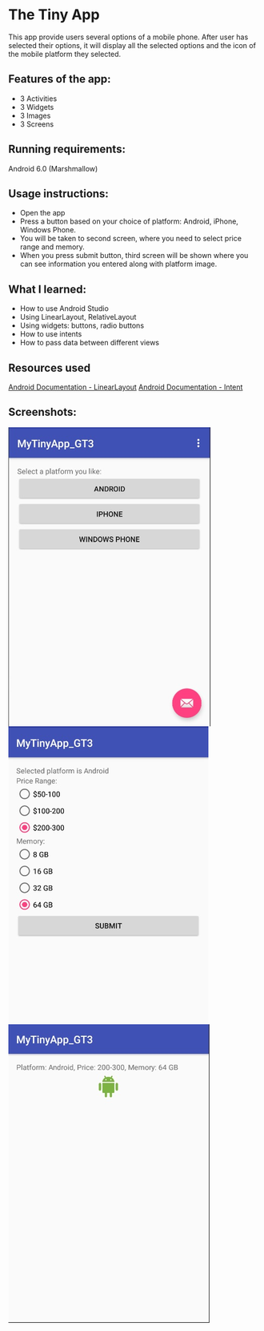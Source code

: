 # The Tiny App

This app provide users several options of a mobile phone. After user has selected their options, it will display all the selected options and the icon of the mobile platform they selected.

## Features of the app:
- 3 Activities
- 3 Widgets
- 3 Images
- 3 Screens

## Running requirements:

Android 6.0 (Marshmallow)

## Usage instructions:

- Open the app
- Press a button based on your choice of platform: Android, iPhone, Windows Phone.
- You will be taken to second screen, where you need to select price range and memory.
- When you press submit button, third screen will be shown where you can see information you entered along with platform image.

## What I learned:

- How to use Android Studio
- Using LinearLayout, RelativeLayout
- Using widgets: buttons, radio buttons 
- How to use intents
- How to pass data between different views

## Resources used

[Android Documentation - LinearLayout](https://developer.android.com/reference/android/widget/LinearLayout.html)
[Android Documentation - Intent](https://developer.android.com/reference/android/content/Intent.html)

## Screenshots:
<img src="1.jpg" align="middle">

<img src="2.jpg" align="middle">

<img src="3.jpg" align="middle">

